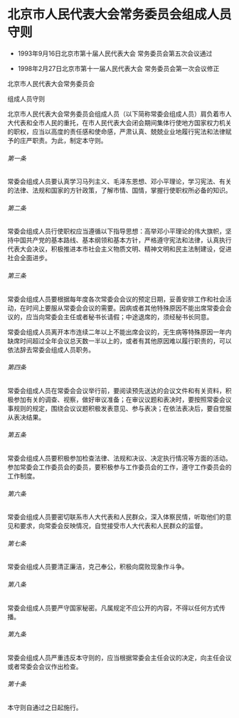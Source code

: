 # 北京市人民代表大会常务委员会组成人员守则

- 1993年9月16日北京市第十届人民代表大会
  常务委员会第五次会议通过

- 1998年2月27日北京市第十一届人民代表大会
  常务委员会第一次会议修正

<!-- INFO END -->

北京市人民代表大会常务委员会

组成人员守则

北京市人民代表大会常务委员会组成人员（以下简称常委会组成人员）肩负着市人大代表和全市人民的重托，在市人民代表大会闭会期间集体行使地方国家权力机关的职权，应当以高度的责任感和使命感，严肃认真、兢兢业业地履行宪法和法律赋予的庄严职责。为此，制定本守则。

###### 第一条

常委会组成人员要认真学习马列主义、毛泽东恩想、邓小平理论，学习宪法、有关的法律、法规和国家的方针政策，了解市情、国情，掌握行使职权所必备的知识。

###### 第二条

常委会组成人员行使职权应当遵循以下指导思想：高举邓小平理论的伟大旗帜，坚持中国共产党的基本路线、基本纲领和基本方针，严格遵守宪法和法律，认真执行代表大会决议，积极推进本市社会主义物质文明、精神文明和民主法制建设，促进社会全面进步。

###### 第三条

常委会组成人员要根据每年度各次常委会会议的预定日期，妥善安排工作和社会活动，在时间上要服从常委会会议的需要。因病或者其他特殊原因不能出席常委会会议的，应当向常委会主任或者秘书长请假；中途退席的，须经秘书长同意。

常委会组成人员离开本市连续二年以上不能出席会议的，无生病等特殊原因一年内缺席时间超过全年会议总天数一半以上的，或者有其他原因难以履行职责的，可以依法辞去常委会组成人员职务。

###### 第四条

常委会组成人员在常委会会议举行前，要阅读预先送达的会议文件和有关资料，积极参加有关的调查、视察，做好审议准备；在审议议题和表决时，要按照常委会议事规则的规定，围绕会议议题积极发表意见、参与表决；在依法表决后，要自觉服从表决结果。

###### 第五条

常委会组成人员要积极参加检查法律、法规和决议、决定执行情况等方面的活动。参加常委会工作委员会的委员，要积极参与工作委员会的工作，遵守工作委员会的工作制度。

###### 第六条

常委会组成人员要密切联系市人大代表和人民群众，深入体察民情，听取他们的意见和要求，向常委会反映情况，自觉接受市人大代表和人民群众的监督。

###### 第七条

常委会组成人员要清正廉洁，克己奉公，积极向腐败现象作斗争。

###### 第八条

常委会组成人员要严守国家秘密。凡属规定不应公开的内容，不得以任何方式传播。

###### 第九条

常委会组成人员严重违反本守则的，应当根据常委会主任会议的决定，向主任会议或者常委会会议作出检查。

###### 第十条

本守则自通过之日起施行。
